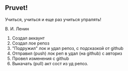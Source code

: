 ## Pruvet!

Учиться, учиться и еще раз учиться упралять!

В. И. Ленин

1. Создал аккаунт
2. Создал лое репоз
3. "Подружил" лок и удал репоз, с подсказкой от github
4. Отправил (push) лок реп в удал (на github) с авториз
5. Провел изменения с github
6. Выкачать (pull) акт сост из уд репоз.